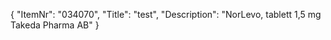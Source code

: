 {
  "ItemNr": "034070",
  "Title": "test",
  "Description": "NorLevo, tablett 1,5 mg Takeda Pharma AB"
}